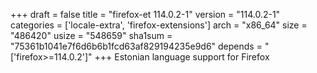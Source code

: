 +++
draft = false
title = "firefox-et 114.0.2-1"
version = "114.0.2-1"
categories = ['locale-extra', 'firefox-extensions']
arch = "x86_64"
size = "486420"
usize = "548659"
sha1sum = "75361b1041e7f6d6b6b1fcd63af829194235e9d6"
depends = "['firefox>=114.0.2']"
+++
Estonian language support for Firefox